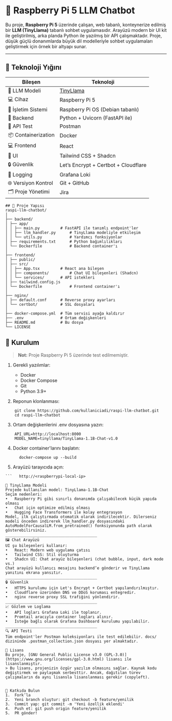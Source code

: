 # 🤖 Raspberry Pi 5 LLM Chatbot

Bu proje, **Raspberry Pi 5** üzerinde çalışan, web tabanlı, konteynerize edilmiş bir **LLM (TinyLlama)** tabanlı sohbet uygulamasıdır. Arayüzü modern bir UI kit ile geliştirilmiş, arka planda Python ile yazılmış bir API çalışmaktadır. Proje, düşük güçlü donanımlarda büyük dil modelleriyle sohbet uygulamaları geliştirmek için örnek bir altyapı sunar.

---

## 📌 Teknoloji Yığını

| Bileşen              | Teknoloji                              	     |
|----------------------|-----------------------------------------------|
| 🧠 LLM Modeli       | [TinyLlama](https://huggingface.co/TinyLlama) |
| 💻 Cihaz            | Raspberry Pi 5                                |
| 🐧 İşletim Sistemi  | Raspberry Pi OS (Debian tabanlı)              |
| 🔧 Backend          | Python + Uvicorn (FastAPI ile)                |
| 🧪 API Test         | Postman                                       |
| 📦 Containerization | Docker                                        |
| 💻 Frontend         | React                                         |
| 🎨 UI               | Tailwind CSS + Shadcn                         |
| 🔒 Güvenlik         | Let’s Encrypt + Certbot + Cloudflare          |
| 📜 Logging          | Grafana Loki                                  |
| 🌐 Versiyon Kontrol | Git + GitHub                                  |
| 🗂️ Proje Yönetimi   | Jira                                          |


```
## 📁 Proje Yapısı
raspi-llm-chatbot/
│
├── backend/
│ ├── app/
│ │ ├── main.py 		# FastAPI ile tanımlı endpoint'ler
│ │ ├── llm_handler.py		# TinyLlama modeliyle etkileşim
│ │ └── utils.py 			# Yardımcı fonksiyonlar
│ ├── requirements.txt 		# Python bağımlılıkları
│ └── Dockerfile 			# Backend container'ı
│
├── frontend/
│ ├── public/
│ ├── src/
│ │ ├── App.tsx 		# React ana bileşen
│ │ ├── components/ 		# Chat UI bileşenleri (Shadcn)
│ │ └── services/ 		# API istekleri
│ ├── tailwind.config.js
│ └── Dockerfile 			# Frontend container'ı
│
├── nginx/
│ ├── default.conf 		# Reverse proxy ayarları
│ └── certbot/ 			# SSL dosyaları
│
├── docker-compose.yml 	# Tüm servisi ayağa kaldırır
├── .env 				# Ortam değişkenleri
├── README.md 			# Bu dosya
└── LICENSE
```

## 🚀 Kurulum
> **Not:** Proje Raspberry Pi 5 üzerinde test edilmemiştir.
1. Gerekli yazılımlar:
   - Docker
   - Docker Compose
   - Git
   - Python 3.9+

2. Reponun klonlanması:
```
    git clone https://github.com/kullaniciadi/raspi-llm-chatbot.git
    cd raspi-llm-chatbot
```
3.	Ortam değişkenlerini .env dosyasına yazın:
```
   	API_URL=http://localhost:8000
   	MODEL_NAME=tinyllama/TinyLlama-1.1B-Chat-v1.0
```
4.	Docker container'larını başlatın:
```
	  docker-compose up --build
```
5.	Arayüzü tarayıcıda açın:
```
```	  http://<raspberrypi-local-ip>

🧠 TinyLlama Modeli
Projede kullanılan model: TinyLlama-1.1B-Chat
Seçim nedenleri:
•	Raspberry Pi gibi sınırlı donanımda çalışabilecek küçük yapıda olması
•	Chat için optimize edilmiş olması
•	Hugging Face Transformers ile kolay entegrasyon
Model, ilk çalıştırmada otomatik olarak indirilecektir. Dilerseniz modeli önceden indirerek llm_handler.py dosyasındaki AutoModelForCausalLM.from_pretrained() fonksiyonunda path olarak gösterebilirsiniz.
________________________________________
🖼️ Chat Arayüzü
UI şu bileşenleri kullanır:
•	React: Modern web uygulama çatısı
•	Tailwind CSS: Stil oluşturma
•	Shadcn UI: Chat arayüz bileşenleri (chat bubble, input, dark mode vs.)
Chat arayüzü kullanıcı mesajını backend’e gönderir ve TinyLlama yanıtını ekrana yansıtır.
________________________________________
🔒 Güvenlik
•	HTTPS kurulumu için Let's Encrypt + Certbot yapılandırılmıştır.
•	Cloudflare üzerinden DNS ve DDoS koruması entegredir.
•	nginx reverse proxy SSL trafiğini yönlendirir.
________________________________________
📈 Gözlem ve Loglama
•	API logları Grafana Loki ile toplanır.
•	Promtail aracıyla container logları alınır.
•	İsteğe bağlı olarak Grafana Dashboard kurulumu yapılabilir.
________________________________________
🔍 API Testi
Tüm endpoint'ler Postman koleksiyonları ile test edilebilir. docs/ dizininde .postman_collection.json dosyası yer almaktadır.

📜 Lisans
Bu proje, [GNU General Public License v3.0 (GPL-3.0)](https://www.gnu.org/licenses/gpl-3.0.html) lisansı ile lisanslanmıştır.
> Bu lisans, projenizin özgür yazılım olmasını sağlar. Kaynak kodu değiştirmek ve paylaşmak serbesttir. Ancak, dağıtılan türev çalışmaların da aynı lisansla lisanslanması gerekir (copyleft).


🤝 Katkıda Bulun
1.	Fork’la
2.	Yeni branch oluştur: git checkout -b feature/yenilik
3.	Commit yap: git commit -m 'Yeni özellik eklendi'
4.	Push et: git push origin feature/yenilik
5.	PR gönder!

